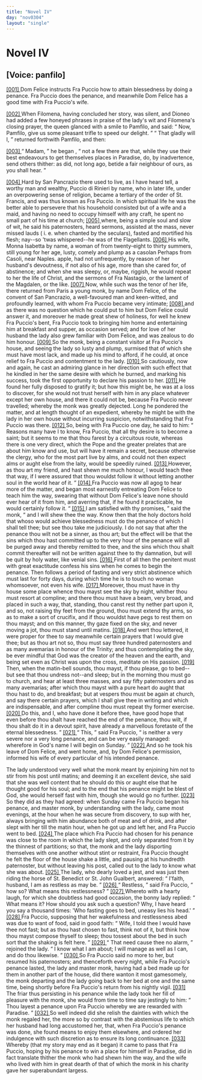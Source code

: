 ```yaml
---
title: "Novel IV"
day: "nov0304"
layout: "single"
---
```

<div id="nov0304" type="novella" who="panfilo">
 <h1>
  Novel IV
 </h1>
 <p>
  <h2>
   [Voice: panfilo]
  </h2>
 </p>
 <argument>
  <p>
   <a href="{{ site.baseurl }}itDecameron/nov0304#p03040001">
    [001]
   </a>
   Dom Felice instructs Fra Puccio how to attain blessedness
 by doing a penance. Fra Puccio does the penance,
 and meanwhile Dom Felice has a good time with Fra
 Puccio's wife.
  </p>
 </argument>
 <div3 type="commentary" who="author">
  <p>
   <a href="{{ site.baseurl }}itDecameron/nov0304#p03040002">
    [002]
   </a>
   When
   Filomena, having concluded her story, was silent, and
	Dioneo had added a few honeyed phrases in praise of the lady's wit and
	Filomena's closing prayer, the queen glanced with a smile to Pamfilo,
	and said:
   <q direct="unspecified">
    Now, Pamfilo, give us some pleasant trifle to speed our
	  delight.
   </q>
   <q direct="unspecified">
    That gladly will I,
   </q>
   returned forthwith Pamfilo, and
	then:
  </p>
 </div3>
 <div3 type="commentary" who="panfilo">
  <p>
   <a href="{{ site.baseurl }}itDecameron/nov0304#p03040003">
    [003]
   </a>
   <q direct="unspecified">
    Madam,
   </q>
   <seg type="authorialcomment">
    he began
   </seg>
   ,
   <q direct="unspecified">
    not a few there are that, while they
	  use their best endeavours to get themselves places in Paradise, do, by
	  inadvertence, send others thither: as did, not long ago, betide a fair
	  neighbour of ours, as you shall hear.
   </q>
  </p>
 </div3>
 <p>
  <a href="{{ site.baseurl }}itDecameron/nov0304#p03040004">
   [004]
  </a>
  Hard by San Pancrazio there used to live, as I have heard tell,
 a worthy man and wealthy, Puccio di Rinieri by name, who in later
 life, under an overpowering sense of religion, became a tertiary of
 the order of St. Francis, and was thus known as Fra Puccio. In
 which spiritual life he was the better able to persevere that his
 household consisted but of a wife and a maid, and having no need to
 occupy himself with any craft, he spent no small part of his time at
 church;
  <a href="{{ site.baseurl }}itDecameron/nov0304#p03040005">
   [005]
  </a>
  where, being a simple soul and slow of wit, he said his
 paternosters, heard sermons, assisted at the mass, never missed lauds
 (
  i. e.
  when chanted by the seculars), fasted and mortified his flesh;
 nay--so
 'twas whispered--he was of the Flagellants.
  <a href="{{ site.baseurl }}itDecameron/nov0304#p03040006">
   [006]
  </a>
  His wife, Monna
 Isabetta by name, a woman of from twenty-eight to thirty summers,
 still young for her age, lusty, comely and plump as a casolan
  <note>
   Perhaps
 from Casoli, near Naples.
  </note>
  apple,
  had not unfrequently, by reason of her husband's devoutness, if not
 also of his age, more than she cared for, of abstinence; and when she
 was sleepy, or, maybe, riggish, he would repeat to her the life of Christ,
 and the sermons of Fra Nastagio, or the lament of the Magdalen, or
 the like.
  <a href="{{ site.baseurl }}itDecameron/nov0304#p03040007">
   [007]
  </a>
  Now, while such was the tenor of her life, there returned
 from Paris a young monk, by name Dom Felice, of the convent of
 San Pancrazio, a well-favoured man and keen-witted, and profoundly
 learned, with whom Fra Puccio became very intimate;
  <a href="{{ site.baseurl }}itDecameron/nov0304#p03040008">
   [008]
  </a>
  and as there
 was no question which he could put to him but Dom Felice could
 answer it, and moreover he made great shew of holiness, for well he
 knew Fra Puccio's bent, Fra Puccio took to bringing him home and
 entertaining him at breakfast and supper, as occasion served; and for
 love of her husband the lady also grew familiar with Dom Felice,
 and was zealous to do him honour.
  <a href="{{ site.baseurl }}itDecameron/nov0304#p03040009">
   [009]
  </a>
  So the monk, being a constant
 visitor at Fra Puccio's house, and seeing the lady so lusty and plump,
 surmised that of which she must have most lack, and made up his
 mind to afford, if he could, at once relief to Fra Puccio and contentment
 to the lady.
  <a href="{{ site.baseurl }}itDecameron/nov0304#p03040010">
   [010]
  </a>
  So cautiously, now and again, he cast an admiring
 glance in her direction with such effect that he kindled in her the
 same desire with which he burned, and marking his success, took the
 first opportunity to declare his passion to her.
  <a href="{{ site.baseurl }}itDecameron/nov0304#p03040011">
   [011]
  </a>
  He found her fully
 disposed to gratify it; but how this might be, he was at a loss to
 discover, for she would not trust herself with him in any place whatever
 except her own house, and there it could not be, because Fra
 Puccio never travelled; whereby the monk was greatly dejected.
 Long he pondered the matter, and at length thought of an expedient,
 whereby he might be with the lady in her own house without
 incurring suspicion, notwithstanding that Fra Puccio was there.
  <a href="{{ site.baseurl }}itDecameron/nov0304#p03040012">
   [012]
  </a>
  So, being with Fra Puccio one day, he said to him:
  <q direct="unspecified">
   Reasons
 many have I to know, Fra Puccio, that all thy desire is to become a
 saint; but it seems to me that thou farest by a circuitous route,
 whereas there is one very direct, which the Pope and the greater
 prelates that are about him know and use, but will have it remain a
 secret, because otherwise the clergy, who for the most part live by
 alms, and could not then expect alms or aught else from the laity,
 would be speedily ruined.
   <a href="{{ site.baseurl }}itDecameron/nov0304#p03040013">
    [013]
   </a>
   However, as thou art my friend, and hast
 shewn me much honour, I would teach thee that way, if I were assured
 that thou wouldst follow it without letting another soul in the world
   hear of it.
  </q>
  <a href="{{ site.baseurl }}itDecameron/nov0304#p03040014">
   [014]
  </a>
  Fra Puccio was now all agog to hear more of the matter,
 and began most earnestly entreating Dom Felice to teach him the
 way, swearing that without Dom Felice's leave none should ever
 hear of it from him, and averring that, if he found it practicable, he
 would certainly follow it.
  <q direct="unspecified">
   <a href="{{ site.baseurl }}itDecameron/nov0304#p03040015">
    [015]
   </a>
   I am satisfied with thy promises,
  </q>
  said
 the monk,
  <q direct="unspecified">
   and I will shew thee the way. Know then that the
 holy doctors hold that whoso would achieve blessedness must do the
 penance of which I shall tell thee; but see thou take me judiciously.
 I do not say that after the penance thou wilt not be a sinner, as thou
 art; but the effect will be that the sins which thou hast committed
 up to the very hour of the penance will all be purged away and
 thereby remitted to thee, and the sins which thou shalt commit
 thereafter will not be written against thee to thy damnation, but will
 be quit by holy water, like venial sins.
   <a href="{{ site.baseurl }}itDecameron/nov0304#p03040016">
    [016]
   </a>
   First of all then the penitent
 must with great exactitude confess his sins when he comes to begin
 the penance. Then follows a period of fasting and very strict
 abstinence which must last for forty days, during which time he is to
 touch no woman whomsoever, not even his wife.
   <a href="{{ site.baseurl }}itDecameron/nov0304#p03040017">
    [017]
   </a>
   Moreover, thou
 must have in thy house some place whence thou mayst see the sky
 by night, whither thou must resort at compline; and there thou must
 have a beam, very broad, and placed in such a way, that, standing,
 thou canst rest thy nether part upon it, and so, not raising thy feet
 from the ground, thou must extend thy arms, so as to make a sort of
 crucifix, and if thou wouldst have pegs to rest them on thou mayst;
 and on this manner, thy gaze fixed on the sky, and never moving a
 jot, thou must stand until matins.
   <a href="{{ site.baseurl }}itDecameron/nov0304#p03040018">
    [018]
   </a>
   And wert thou lettered, it were
 proper for thee to say meanwhile certain prayers that I would give
 thee; but as thou art not so, thou must say three hundred paternosters
 and as many avemarias in honour of the Trinity; and thus
 contemplating the sky, be ever mindful that God was the creator of
 the heaven and the earth, and being set even as Christ was upon the
 cross, meditate on His passion.
   <a href="{{ site.baseurl }}itDecameron/nov0304#p03040019">
    [019]
   </a>
   Then, when the matin-bell sounds,
 thou mayst, if thou please, go to bed--but see that thou undress not--and
 sleep; but in the morning thou must go to church, and hear
 at least three masses, and say fifty paternosters and as many avemarias;
 after which thou mayst with a pure heart do aught that thou hast
 to do, and breakfast; but at vespers thou must be again at church,
 and say there certain prayers, which I shall give thee in writing and
   which are indispensable, and after compline thou must repeat thy
 former exercise.
   <a href="{{ site.baseurl }}itDecameron/nov0304#p03040020">
    [020]
   </a>
   Do this, and I, who have done it before thee, have
 good hope that even before thou shalt have reached the end of the
 penance, thou wilt, if thou shalt do it in a devout spirit, have already
 a marvellous foretaste of the eternal blessedness.
  </q>
  <a href="{{ site.baseurl }}itDecameron/nov0304#p03040021">
   [021]
  </a>
  <q direct="unspecified">
   This,
  </q>
  said Fra
 Puccio,
  <q direct="unspecified">
   is neither a very severe nor a very long penance, and can
 be very easily managed: wherefore in God's name I will begin on
 Sunday.
  </q>
  <a href="{{ site.baseurl }}itDecameron/nov0304#p03040022">
   [022]
  </a>
  And so he took his leave of Dom Felice, and went home,
 and, by Dom Felice's permission, informed his wife of every particular
 of his intended penance.
 </p>
 <p>
  The lady understood very well what the monk meant by enjoining
 him not to stir from his post until matins; and deeming it an
 excellent device, she said that she was well content that he should do
 this or aught else that he thought good for his soul; and to the end
 that his penance might be blest of God, she would herself fast with
 him, though she would go no further.
  <a href="{{ site.baseurl }}itDecameron/nov0304#p03040023">
   [023]
  </a>
  So they did as they had
 agreed: when Sunday came Fra Puccio began his penance, and master
 monk, by understanding with the lady, came most evenings, at the
 hour when he was secure from discovery, to sup with her, always
 bringing
 with him abundance both of meat and of drink, and after slept
 with her till the matin hour, when he got up and left her, and Fra
 Puccio went to bed.
  <a href="{{ site.baseurl }}itDecameron/nov0304#p03040024">
   [024]
  </a>
  The place which Fra Puccio had chosen for
 his penance was close to the room in which the lady slept, and only
 separated from it by the thinnest of partitions; so that, the monk and
 the lady disporting themselves with one another without stint or
 restraint, Fra Puccio thought he felt the floor of the house shake a
 little, and pausing at his hundredth paternoster, but without leaving
 his post, called out to the lady to know what she was about.
  <a href="{{ site.baseurl }}itDecameron/nov0304#p03040025">
   [025]
  </a>
  The
 lady, who dearly loved a jest, and was just then riding the horse of
 St. Benedict or St. John Gualbert, answered:
  <q direct="unspecified">
   I'faith, husband, I am
 as restless as may be.
  </q>
  <a href="{{ site.baseurl }}itDecameron/nov0304#p03040026">
   [026]
  </a>
  <q direct="unspecified">
   Restless,
  </q>
  said Fra Puccio,
  <q direct="unspecified">
   how so? What
 means this restlessness?
  </q>
  <a href="{{ site.baseurl }}itDecameron/nov0304#p03040027">
   [027]
  </a>
  Whereto with a hearty laugh, for which
 she doubtless had good occasion, the bonny lady replied:
  <q direct="unspecified">
   What
 means it? How should you ask such a question? Why, I have
 heard you say a thousand times: 'Who fasting goes to bed, uneasy
 lies his head.'
  </q>
  <a href="{{ site.baseurl }}itDecameron/nov0304#p03040028">
   [028]
  </a>
  Fra Puccio, supposing that her wakefulness and
 restlessness abed was due to want of food, said in good faith:
  <q direct="unspecified">
   Wife,
 I told thee I would have thee not fast; but as thou hast chosen to
   fast, think not of it, but think how thou mayst compose thyself to
 sleep; thou tossest about the bed in such sort that the shaking is felt
 here.
  </q>
  <a href="{{ site.baseurl }}itDecameron/nov0304#p03040029">
   [029]
  </a>
  <q direct="unspecified">
   That need cause thee no alarm,
  </q>
  rejoined the lady.
  <q direct="unspecified">
   I
 know what I am about; I will manage as well as I can, and do thou
 likewise.
  </q>
  <a href="{{ site.baseurl }}itDecameron/nov0304#p03040030">
   [030]
  </a>
  So Fra Puccio said no more to her, but resumed his
 paternosters; and thenceforth every night, while Fra Puccio's penance
 lasted, the lady and master monk, having had a bed made up for them
 in another part of the house, did there wanton it most gamesomely,
 the monk departing and the lady going back to her bed at one and
 the same time, being shortly before Fra Puccio's return from his
 nightly vigil.
  <a href="{{ site.baseurl }}itDecameron/nov0304#p03040031">
   [031]
  </a>
  The friar thus persisting in his penance while the lady
 took her fill of pleasure with the monk, she would from time to time
 say jestingly to him:
  <q direct="unspecified">
   Thou layest a penance upon Fra Puccio
 whereby we are rewarded with Paradise.
  </q>
  <a href="{{ site.baseurl }}itDecameron/nov0304#p03040032">
   [032]
  </a>
  So well indeed did she
 relish the dainties with which the monk regaled her, the more so by
 contrast with the abstemious life to which her husband had long
 accustomed her, that, when Fra Puccio's penance was done, she found
 means to enjoy them elsewhere, and ordered her indulgence with
 such discretion as to ensure its long continuance.
  <a href="{{ site.baseurl }}itDecameron/nov0304#p03040033">
   [033]
  </a>
  Whereby (that my
 story may end as it began) it came to pass that Fra Puccio, hoping by
 his penance to win a place for himself in Paradise, did in fact translate
 thither the monk who had shewn him the way, and the wife who
 lived with him in great dearth of that of which the monk in his
 charity gave her superabundant largess.
 </p>
</div>